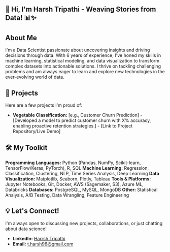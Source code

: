 ## 👋 Hi, I'm Harsh Tripathi - Weaving Stories from Data! 📊✨

## About Me

I'm a Data Scientist passionate about uncovering insights and driving decisions through data. With 6 years of experience, I've honed my skills in machine learning, statistical modeling, and data visualization to transform complex datasets into actionable solutions. I thrive on tackling challenging problems and am always eager to learn and explore new technologies in the ever-evolving world of data.

## 🚀 Projects

Here are a few projects I'm proud of:

- **Vegetable Classification:** [e.g., Customer Churn Prediction] - [Developed a model to predict customer churn with X% accuracy, enabling proactive retention strategies.] - [Link to Project Repository/Live Demo]


## 🛠️ My Toolkit

**Programming Languages:** Python (Pandas, NumPy, Scikit-learn, TensorFlow/Keras, PyTorch), R, SQL
**Machine Learning:** Regression, Classification, Clustering, NLP, Time Series Analysis, Deep Learning
**Data Visualization:** Matplotlib, Seaborn, Plotly, Tableau
**Tools & Platforms:** Jupyter Notebooks, Git, Docker, AWS (Sagemaker, S3), Azure ML, Databricks
**Databases:** PostgreSQL, MySQL, MongoDB
**Other:** Statistical Analysis, A/B Testing, Data Wrangling, Feature Engineering

## 💡 Let's Connect!

I'm always open to discussing new projects, collaborations, or just chatting about data science!

- **LinkedIn:** [Harrsh Tripathi](https://www.linkedin.com/in/harrsh-tripathi-a2455312b/)
- **Email:** t.harsh96@gmail.com


<!-- ---
*Looking for opportunities in [mention specific roles or industries you're interested in, e.g., "AI-driven healthcare solutions" or "e-commerce analytics"].* -->

